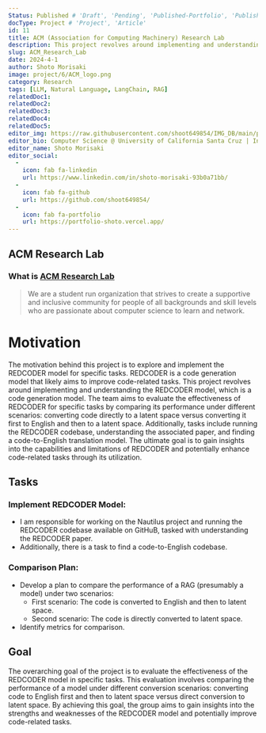 ```yaml
---
Status: Published # 'Draft', 'Pending', 'Published-Portfolio', 'Published-Medium', 'Rewriting'
docType: Project # 'Project', 'Article'
id: 11
title: ACM (Association for Computing Machinery) Research Lab
description: This project revolves around implementing and understanding the REDCODER model, which is a code generation model. The team aims to evaluate the effectiveness of REDCODER for specific tasks by comparing its performance under different scenarios
slug: ACM_Research_Lab
date: 2024-4-1
author: Shoto Morisaki
image: project/6/ACM_logo.png
category: Research
tags: [LLM, Natural Language, LangChain, RAG]
relatedDoc1: 
relatedDoc2: 
relatedDoc3: 
relatedDoc4: 
relatedDoc5: 
editor_img: https://raw.githubusercontent.com/shoot649854/IMG_DB/main/profile.webp
editor_bio: Computer Science @ University of California Santa Cruz | Intern @ LiNK
editor_name: Shoto Morisaki
editor_social:
  -
    icon: fab fa-linkedin
    url: https://www.linkedin.com/in/shoto-morisaki-93b0a71bb/
  -
    icon: fab fa-github
    url: https://github.com/shoot649854/
  -
    icon: fab fa-portfolio
    url: https://portfolio-shoto.vercel.app/
---
```











## ACM Research Lab
### What is [ACM Research Lab](https://ucscacm.vercel.app/) 
> We are a student run organization that strives to create a supportive and inclusive community for people of all backgrounds and skill levels who are passionate about computer science to learn and network.

# Motivation

The motivation behind this project is to explore and implement the REDCODER model for specific tasks. REDCODER is a code generation model that likely aims to improve code-related tasks. This project revolves around implementing and understanding the REDCODER model, which is a code generation model. The team aims to evaluate the effectiveness of REDCODER for specific tasks by comparing its performance under different scenarios: converting code directly to a latent space versus converting it first to English and then to a latent space. Additionally, tasks include running the REDCODER codebase, understanding the associated paper, and finding a code-to-English translation model. The ultimate goal is to gain insights into the capabilities and limitations of REDCODER and potentially enhance code-related tasks through its utilization.

<!-- ![alt](/project/6/meeting.png) -->
 
## Tasks

### Implement REDCODER Model:

- I am responsible for working on the Nautilus project and running the REDCODER codebase available on GitHuB, tasked with understanding the REDCODER paper.
- Additionally, there is a task to find a code-to-English codebase.

### Comparison Plan:

- Develop a plan to compare the performance of a RAG (presumably a model) under two scenarios:
  - First scenario: The code is converted to English and then to latent space.
  - Second scenario: The code is directly converted to latent space.
- Identify metrics for comparison.

## Goal

The overarching goal of the project is to evaluate the effectiveness of the REDCODER model in specific tasks. This evaluation involves comparing the performance of a model under different conversion scenarios: converting code to English first and then to latent space versus direct conversion to latent space. By achieving this goal, the group aims to gain insights into the strengths and weaknesses of the REDCODER model and potentially improve code-related tasks.
